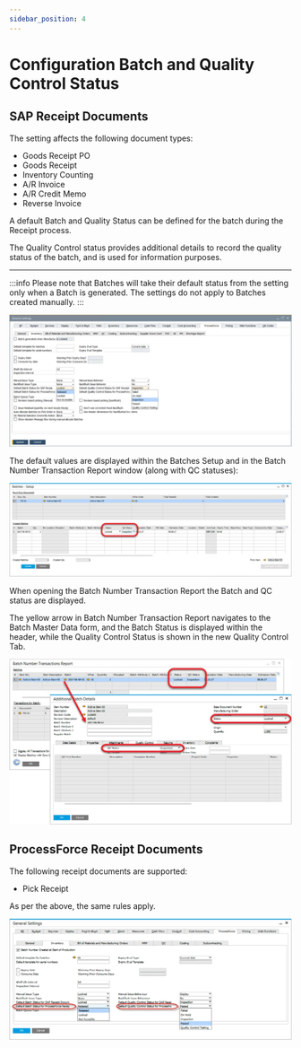 ```yaml
---
sidebar_position: 4
---
```


# Configuration Batch and Quality Control Status

## SAP Receipt Documents

The setting affects the following document types:

- Goods Receipt PO
- Goods Receipt
- Inventory Counting
- A/R Invoice
- A/R Credit Memo
- Reverse Invoice

A default Batch and Quality Status can be defined for the batch during the Receipt process.

The Quality Control status provides additional details to record the quality status of the batch, and is used for information purposes.

---

:::info
    Please note that Batches will take their default status from the setting only when a Batch is generated. The settings do not apply to Batches created manually.
:::

![General Settings](./media/configuration-batch-and-quality-control-status/general-settings-batch.webp)

The default values are displayed within the Batches Setup and in the Batch Number Transaction Report window (along with QC statuses):

![QC Status](./media/configuration-batch-and-quality-control-status/qc-status.webp)

When opening the Batch Number Transaction Report the Batch and QC status are displayed.

The yellow arrow in Batch Number Transaction Report navigates to the Batch Master Data form, and the Batch Status is displayed within the header, while the Quality Control Status is shown in the new Quality Control Tab.

![Batch status](./media/configuration-batch-and-quality-control-status/batch-status.webp)

## ProcessForce Receipt Documents

The following receipt documents are supported:

- Pick Receipt

As per the above, the same rules apply.

![Batch and Quality status](./media/configuration-batch-and-quality-control-status/batch-quality-status.webp)
